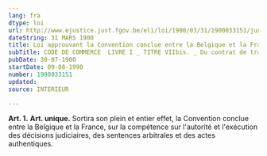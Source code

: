 ```yaml
---
lang: fra
dtype: loi
url: http://www.ejustice.just.fgov.be/eli/loi/1900/03/31/1900033151/justel
dateString: 31 MARS 1900
title: Loi approuvant la Convention conclue entre la Belgique et la France sur la compétence judiciaire, sur l'autorité et l'exécution des décisions judiciaires, des sentences arbitrales et des actes authentiques
subTitle: CODE DE COMMERCE  LIVRE I _ TITRE VIIbis. _ Du contrat de transport.
pubDate: 30-07-1900
startDate: 09-08-1990
number: 1900033151
updated: 
source: INTERIEUR

---
```

**Art. 1.** **Art. unique.** Sortira son plein et entier effet, la Convention conclue entre la Belgique et la France, sur la compétence sur l'autorité et l'exécution des décisions judiciaires, des sentences arbitrales et des actes authentiques.

